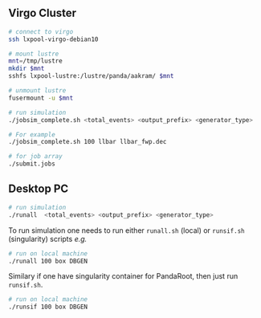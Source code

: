 

## Virgo Cluster

```bash
# connect to virgo
ssh lxpool-virgo-debian10
```

```bash
# mount lustre
mnt=/tmp/lustre
mkdir $mnt
sshfs lxpool-lustre:/lustre/panda/aakram/ $mnt

# unmount lustre
fusermount -u $mnt
```

```bash
# run simulation
./jobsim_complete.sh <total_events> <output_prefix> <generator_type>

# For example
./jobsim_complete.sh 100 llbar llbar_fwp.dec
```

```bash
# for job array
./submit.jobs
```

## Desktop PC

```bash
# run simulation
./runall  <total_events> <output_prefix> <generator_type>
```

To run simulation one needs to run either `runall.sh` (local) or `runsif.sh` (singularity) scripts _e.g._

```bash
# run on local machine
./runall 100 box DBGEN
```

Similary if one have singularity container for PandaRoot, then just run `runsif.sh`.

```bash
# run on local machine
./runsif 100 box DBGEN
```



